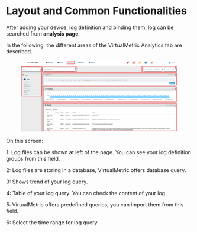 # Layout and Common Functionalities

After adding your device, log definition and binding them, log can be searched from **analysis page**.

In the following, the different areas of the VirtualMetric Analytics tab are described.

<figure><img src="../.gitbook/assets/image (918).png" alt=""><figcaption></figcaption></figure>

On this screen:

1: Log files can be shown at left of the page. You can see your log definition groups from this field.

2: Log files are storing in a database, VirtualMetric offers database query.

3: Shows trend of your log query.&#x20;

4: Table of your log query. You can check the content of your log.

5: VirtualMetric offers predefined queries, you can import them from this field.

6: Select the time range for log query.
